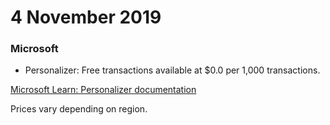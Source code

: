 # 4 November 2019

### Microsoft

- Personalizer: Free transactions available at $0.0 per 1,000 transactions.

[Microsoft Learn: Personalizer documentation](https://learn.microsoft.com/en-us/azure/cognitive-services/personalizer/)

Prices vary depending on region.
